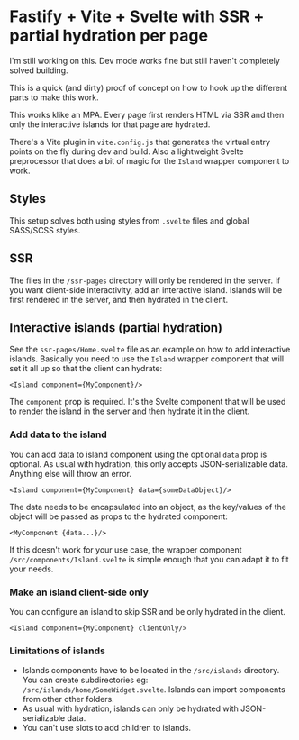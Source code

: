 # Fastify + Vite + Svelte with SSR + partial hydration per page

I'm still working on this. Dev mode works fine but still haven't completely solved building.

This is a quick (and dirty) proof of concept on how to hook up the different parts to make this work.

This works klike an MPA. Every page first renders HTML via SSR and then only the interactive islands for that page are hydrated.

There's a Vite plugin in `vite.config.js` that generates the virtual entry points on the fly during dev and build. Also a lightweight Svelte preprocessor that does a bit of magic for the `Island` wrapper component to work.

## Styles

This setup solves both using styles from `.svelte` files and global SASS/SCSS styles.

## SSR

The files in the `/ssr-pages` directory will only be rendered in the server. If you want client-side interactivity, add an interactive island. Islands will be first rendered in the server, and then hydrated in the client.

## Interactive islands (partial hydration)

See the `ssr-pages/Home.svelte` file as an example on how to add interactive islands. Basically you need to use the `Island` wrapper component that will set it all up so that the client can hydrate:

```svelte
<Island component={MyComponent}/>
```

The `component` prop is required. It's the Svelte component that will be used to render the island in the server and then hydrate it in the client.

### Add data to the island

You can add data to island component using the optional `data` prop is optional. As usual with hydration, this only accepts JSON-serializable data. Anything else will throw an error.

```svelte
<Island component={MyComponent} data={someDataObject}/>
```

The data needs to be encapsulated into an object, as the key/values of the object will be passed as props to the hydrated component:

```svelte
<MyComponent {data...}/>
```

If this doesn't work for your use case, the wrapper component `/src/components/Island.svelte` is simple enough that you can adapt it to fit your needs.

### Make an island client-side only

You can configure an island to skip SSR and be only hydrated in the client.

```svelte
<Island component={MyComponent} clientOnly/>
```

### Limitations of islands

* Islands components have to be located in the `/src/islands` directory. You can create subdirectories eg: `/src/islands/home/SomeWidget.svelte`. Islands can import components from other other folders.
* As usual with hydration, islands can only be hydrated with JSON-serializable data.
* You can't use slots to add children to islands.
